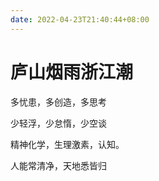 ```yaml
---
date: 2022-04-23T21:40:44+08:00
---
```


# 庐山烟雨浙江潮

多忧患，多创造，多思考

少轻浮，少怠惰，少空谈

精神化学，生理激素，认知。

人能常清净，天地悉皆归